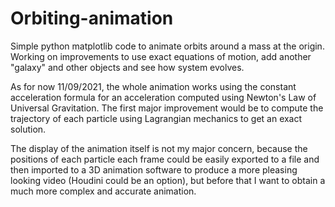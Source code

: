 # Orbiting-animation
Simple python matplotlib code to animate orbits around a mass at the origin. Working on improvements to use exact equations of motion, add another "galaxy" and other objects and see how system evolves.

As for now 11/09/2021, the whole animation works using the constant acceleration formula for an acceleration computed using Newton's Law of Universal Gravitation. The first major improvement would be to compute the trajectory of each particle using Lagrangian mechanics to get an exact solution. 

The display of the animation itself is not my major concern, because the positions of each particle each frame could be easily exported to a file and then imported to a 3D animation software to produce a more pleasing looking video (Houdini could be an option), but before that I want to obtain a much more complex and accurate animation. 
